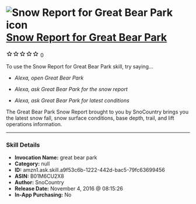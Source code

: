 # &nbsp;<img src="skill_icon" alt="Snow Report for Great Bear Park icon" width="36"> [Snow Report for Great Bear Park](http://alexa.amazon.com/#skills/amzn1.ask.skill.a9f53c6b-1222-442d-bac5-79fc63699456)
![0 stars](../../images/ic_star_border_black_18dp_1x.png)![0 stars](../../images/ic_star_border_black_18dp_1x.png)![0 stars](../../images/ic_star_border_black_18dp_1x.png)![0 stars](../../images/ic_star_border_black_18dp_1x.png)![0 stars](../../images/ic_star_border_black_18dp_1x.png) 0

To use the Snow Report for Great Bear Park skill, try saying...

* *Alexa, open Great Bear Park*

* *Alexa, ask Great Bear Park for the snow report*

* *Alexa, ask Great Bear Park for latest conditions*

The Great Bear Park Snow Report brought to you by SnoCountry brings you the latest snow fall, snow surface conditions,  base depth, trail, and lift operations information.

***

### Skill Details

* **Invocation Name:** great bear park
* **Category:** null
* **ID:** amzn1.ask.skill.a9f53c6b-1222-442d-bac5-79fc63699456
* **ASIN:** B01M6CU2X8
* **Author:** SnoCountry
* **Release Date:** November 4, 2016 @ 08:15:26
* **In-App Purchasing:** No
